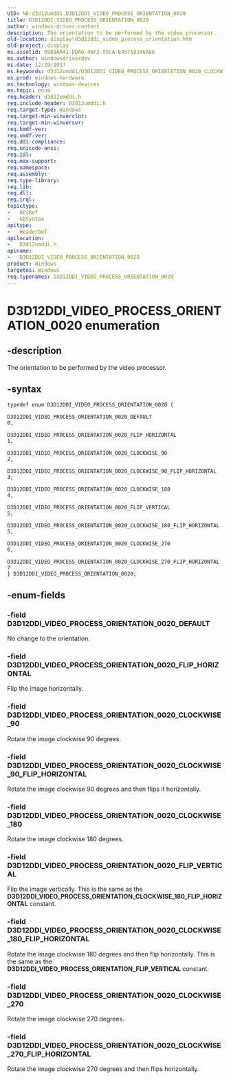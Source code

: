 ```yaml
---
UID: NE:d3d12umddi.D3D12DDI_VIDEO_PROCESS_ORIENTATION_0020
title: D3D12DDI_VIDEO_PROCESS_ORIENTATION_0020
author: windows-driver-content
description: The orientation to be performed by the video processor.
old-location: display\d3d12ddi_video_process_orientation.htm
old-project: display
ms.assetid: 0901AA41-DDA6-46F2-99CA-E45718346A86
ms.author: windowsdriverdev
ms.date: 12/29/2017
ms.keywords: d3d12umddi/D3D12DDI_VIDEO_PROCESS_ORIENTATION_0020_CLOCKWISE_270, d3d12umddi/D3D12DDI_VIDEO_PROCESS_ORIENTATION_0020, D3D12DDI_VIDEO_PROCESS_ORIENTATION_0020_CLOCKWISE_90, d3d12umddi/D3D12DDI_VIDEO_PROCESS_ORIENTATION_0020_CLOCKWISE_270_FLIP_HORIZONTAL, display.d3d12ddi_video_process_orientation, d3d12umddi/D3D12DDI_VIDEO_PROCESS_ORIENTATION_0020_CLOCKWISE_180_FLIP_HORIZONTAL, D3D12DDI_VIDEO_PROCESS_ORIENTATION_0020_CLOCKWISE_180, d3d12umddi/D3D12DDI_VIDEO_PROCESS_ORIENTATION_0020_DEFAULT, D3D12DDI_VIDEO_PROCESS_ORIENTATION_0020, D3D12DDI_VIDEO_PROCESS_ORIENTATION_0020_FLIP_HORIZONTAL, d3d12umddi/D3D12DDI_VIDEO_PROCESS_ORIENTATION_0020_FLIP_HORIZONTAL, D3D12DDI_VIDEO_PROCESS_ORIENTATION_0020_DEFAULT, D3D12DDI_VIDEO_PROCESS_ORIENTATION_0020_CLOCKWISE_180_FLIP_HORIZONTAL, D3D12DDI_VIDEO_PROCESS_ORIENTATION_0020_FLIP_VERTICAL, D3D12DDI_VIDEO_PROCESS_ORIENTATION_0020_CLOCKWISE_270_FLIP_HORIZONTAL, d3d12umddi/D3D12DDI_VIDEO_PROCESS_ORIENTATION_0020_FLIP_VERTICAL, D3D12DDI_VIDEO_PROCESS_ORIENTATION_0020_CLOCKWISE_270, d3d12umddi/D3D12DDI_VIDEO_PROCESS_ORIENTATION_0020_CLOCKWISE_90, D3D12DDI_VIDEO_PROCESS_ORIENTATION_0020_CLOCKWISE_90_FLIP_HORIZONTAL, D3D12DDI_VIDEO_PROCESS_ORIENTATION_0020 enumeration [Display Devices], d3d12umddi/D3D12DDI_VIDEO_PROCESS_ORIENTATION_0020_CLOCKWISE_180, d3d12umddi/D3D12DDI_VIDEO_PROCESS_ORIENTATION_0020_CLOCKWISE_90_FLIP_HORIZONTAL
ms.prod: windows-hardware
ms.technology: windows-devices
ms.topic: enum
req.header: d3d12umddi.h
req.include-header: D3d12umddi.h
req.target-type: Windows
req.target-min-winverclnt: 
req.target-min-winversvr: 
req.kmdf-ver: 
req.umdf-ver: 
req.ddi-compliance: 
req.unicode-ansi: 
req.idl: 
req.max-support: 
req.namespace: 
req.assembly: 
req.type-library: 
req.lib: 
req.dll: 
req.irql: 
topictype:
-	APIRef
-	kbSyntax
apitype:
-	HeaderDef
apilocation:
-	D3d12umddi.h
apiname:
-	D3D12DDI_VIDEO_PROCESS_ORIENTATION_0020
product: Windows
targetos: Windows
req.typenames: D3D12DDI_VIDEO_PROCESS_ORIENTATION_0020
---
```


# D3D12DDI_VIDEO_PROCESS_ORIENTATION_0020 enumeration


## -description


The orientation to be performed by the video processor.


## -syntax


````
typedef enum D3D12DDI_VIDEO_PROCESS_ORIENTATION_0020 { 
  D3D12DDI_VIDEO_PROCESS_ORIENTATION_0020_DEFAULT                        = 0,
  D3D12DDI_VIDEO_PROCESS_ORIENTATION_0020_FLIP_HORIZONTAL                = 1,
  D3D12DDI_VIDEO_PROCESS_ORIENTATION_0020_CLOCKWISE_90                   = 2,
  D3D12DDI_VIDEO_PROCESS_ORIENTATION_0020_CLOCKWISE_90_FLIP_HORIZONTAL   = 3,
  D3D12DDI_VIDEO_PROCESS_ORIENTATION_0020_CLOCKWISE_180                  = 4,
  D3D12DDI_VIDEO_PROCESS_ORIENTATION_0020_FLIP_VERTICAL                  = 5,
  D3D12DDI_VIDEO_PROCESS_ORIENTATION_0020_CLOCKWISE_180_FLIP_HORIZONTAL  = 5,
  D3D12DDI_VIDEO_PROCESS_ORIENTATION_0020_CLOCKWISE_270                  = 6,
  D3D12DDI_VIDEO_PROCESS_ORIENTATION_0020_CLOCKWISE_270_FLIP_HORIZONTAL  = 7
} D3D12DDI_VIDEO_PROCESS_ORIENTATION_0020;
````


## -enum-fields




### -field D3D12DDI_VIDEO_PROCESS_ORIENTATION_0020_DEFAULT

No change to the orientation.


### -field D3D12DDI_VIDEO_PROCESS_ORIENTATION_0020_FLIP_HORIZONTAL

Flip the image horizontally.


### -field D3D12DDI_VIDEO_PROCESS_ORIENTATION_0020_CLOCKWISE_90

Rotate the image clockwise 90 degrees.


### -field D3D12DDI_VIDEO_PROCESS_ORIENTATION_0020_CLOCKWISE_90_FLIP_HORIZONTAL

Rotate the image clockwise 90 degrees and then flips it horizontally.


### -field D3D12DDI_VIDEO_PROCESS_ORIENTATION_0020_CLOCKWISE_180

Rotate the image clockwise 180 degrees.


### -field D3D12DDI_VIDEO_PROCESS_ORIENTATION_0020_FLIP_VERTICAL

Flip the image vertically. This is the same as the <b>D3D12DDI_VIDEO_PROCESS_ORIENTATION_CLOCKWISE_180_FLIP_HORIZONTAL</b> constant.


### -field D3D12DDI_VIDEO_PROCESS_ORIENTATION_0020_CLOCKWISE_180_FLIP_HORIZONTAL

Rotate the image clockwise 180 degrees and then flip horizontally. This is the same as the <b>D3D12DDI_VIDEO_PROCESS_ORIENTATION_FLIP_VERTICAL</b> constant.


### -field D3D12DDI_VIDEO_PROCESS_ORIENTATION_0020_CLOCKWISE_270

Rotate the image clockwise 270 degrees.


### -field D3D12DDI_VIDEO_PROCESS_ORIENTATION_0020_CLOCKWISE_270_FLIP_HORIZONTAL

Rotate the image clockwise 270 degrees and then flips horizontally.

